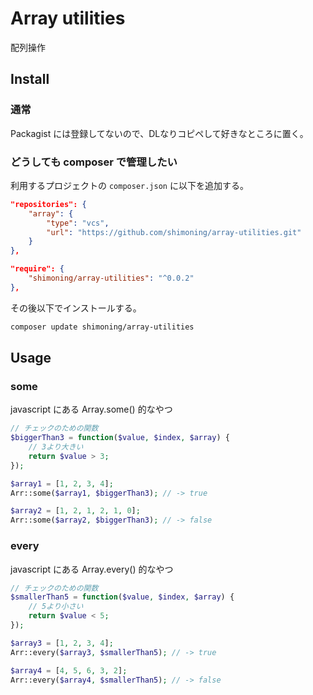 # Array utilities
配列操作

## Install

### 通常
Packagist には登録してないので、DLなりコピペして好きなところに置く。

### どうしても composer で管理したい
利用するプロジェクトの `composer.json` に以下を追加する。
```composer.json
"repositories": {
    "array": {
        "type": "vcs",
        "url": "https://github.com/shimoning/array-utilities.git"
    }
},

"require": {
    "shimoning/array-utilities": "^0.0.2"
},
```

その後以下でインストールする。

```bash
composer update shimoning/array-utilities
```

## Usage
### some
javascript にある Array.some() 的なやつ

```php
// チェックのための関数
$biggerThan3 = function($value, $index, $array) {
    // 3より大きい
    return $value > 3;
});

$array1 = [1, 2, 3, 4];
Arr::some($array1, $biggerThan3); // -> true

$array2 = [1, 2, 1, 2, 1, 0];
Arr::some($array2, $biggerThan3); // -> false
```

### every
javascript にある Array.every() 的なやつ

```php
// チェックのための関数
$smallerThan5 = function($value, $index, $array) {
    // 5より小さい
    return $value < 5;
});

$array3 = [1, 2, 3, 4];
Arr::every($array3, $smallerThan5); // -> true

$array4 = [4, 5, 6, 3, 2];
Arr::every($array4, $smallerThan5); // -> false
```

